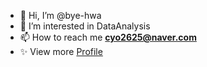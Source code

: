 - 👋 Hi, I’m @bye-hwa
- 👀 I’m interested in DataAnalysis
- 📫 How to reach me **cyo2625@naver.com**
- ✨ View more [Profile](https://cream-tenor-a7b.notion.site/Portfolio-2ed1f2d44a7545d5af655ab6f3ff8e20)

<!---
bye-hwa/bye-hwa is a ✨ special ✨ repository because its `README.md` (this file) appears on your GitHub profile.
You can click the Preview link to take a look at your changes.
--->
